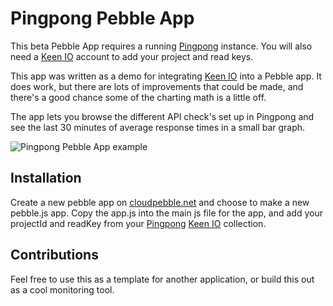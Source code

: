 # Pingpong Pebble App
This beta Pebble App requires a running [Pingpong](https://github.com/keen/pingpong) instance. You will also need a [Keen IO](http://keen.io) account to add your project and read keys.

This app was written as a demo for integrating [Keen IO](http://keen.io) into a Pebble app. It does work, but there are lots of improvements that could be made, and there's a good chance some of the charting math is a little off.

The app lets you browse the different API check's set up in Pingpong and see the last 30 minutes of average response times in a small bar graph.

![Pingpong Pebble App example](http://github.com/keen/pingpongpebbleapp/img/screen_shot.png)

## Installation

Create a new pebble app on [cloudpebble.net](http://www.cloudpebble.net) and choose to make a new pebble.js app. Copy the app.js into the main js file for the app, and add your projectId and readKey from your [Pingpong](https://github.com/keen/pingpong) [Keen IO](http://keen.io) collection.

## Contributions

Feel free to use this as a template for another application, or build this out as a cool monitoring tool.
